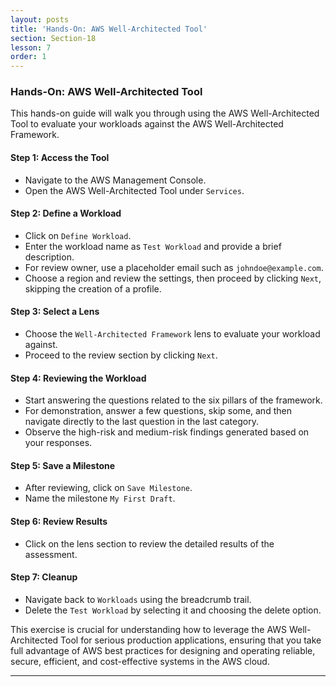 ```yaml
---
layout: posts
title: 'Hands-On: AWS Well-Architected Tool'
section: Section-18
lesson: 7
order: 1
---
```


### Hands-On: AWS Well-Architected Tool

This hands-on guide will walk you through using the AWS Well-Architected Tool to evaluate your workloads against the AWS Well-Architected Framework.

<!-- pagebreak -->

#### Step 1: Access the Tool

- Navigate to the AWS Management Console.
- Open the AWS Well-Architected Tool under `Services`.

<!-- pagebreak -->

#### Step 2: Define a Workload

- Click on `Define Workload`.
- Enter the workload name as `Test Workload` and provide a brief description.
- For review owner, use a placeholder email such as `johndoe@example.com`.
- Choose a region and review the settings, then proceed by clicking `Next`, skipping the creation of a profile.

<!-- pagebreak -->

#### Step 3: Select a Lens

- Choose the `Well-Architected Framework` lens to evaluate your workload against.
- Proceed to the review section by clicking `Next`.

<!-- pagebreak -->

#### Step 4: Reviewing the Workload

- Start answering the questions related to the six pillars of the framework.
- For demonstration, answer a few questions, skip some, and then navigate directly to the last question in the last category.
- Observe the high-risk and medium-risk findings generated based on your responses.

<!-- pagebreak -->

#### Step 5: Save a Milestone

- After reviewing, click on `Save Milestone`.
- Name the milestone `My First Draft`.

<!-- pagebreak -->

#### Step 6: Review Results

- Click on the lens section to review the detailed results of the assessment.

<!-- pagebreak -->

#### Step 7: Cleanup

- Navigate back to `Workloads` using the breadcrumb trail.
- Delete the `Test Workload` by selecting it and choosing the delete option.

<!-- pagebreak -->

This exercise is crucial for understanding how to leverage the AWS Well-Architected Tool for serious production applications, ensuring that you take full advantage of AWS best practices for designing and operating reliable, secure, efficient, and cost-effective systems in the AWS cloud.

---

